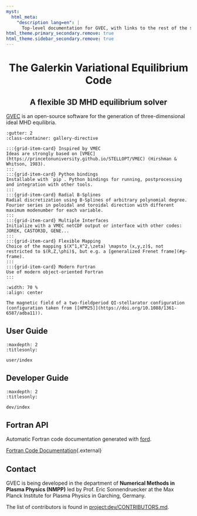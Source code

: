 ```yaml
---
myst:
  html_meta:
    "description lang=en": |
      Top-level documentation for GVEC, with links to the rest of the site..
html_theme.primary_secondary.remove: true
html_theme.sidebar_secondary.remove: true
---
```



<div style="text-align: center;">

# The Galerkin Variational Equilibrium Code
## A flexible 3D MHD equilibrium solver
</div>

[GVEC](https://gitlab.mpcdf.mpg.de/gvec-group/gvec) is an open-source software for the generation of three-dimensional ideal MHD equilibria.

```{grid} 2
:gutter: 2
:class-container: gallery-directive

:::{grid-item-card} Inspired by VMEC
Ideas are strongly based on [VMEC](https://princetonuniversity.github.io/STELLOPT/VMEC) (Hirshman & Whitson, 1983).
:::
:::{grid-item-card} Python bindings
Installable with `pip`. Python bindings for running, postprocessing and integration with other tools.
:::
:::{grid-item-card} Radial B-Splines
Radial discretization using B-Splines of arbitrary polynomial degree. Fourier series in poloidal and toroidal direction with different maximum modenumber for each variable.
:::
:::{grid-item-card} Multiple Interfaces
Initialize with a VMEC netCDF output or interface with other codes: JOREK, CASTOR3D, GENE...
:::
:::{grid-item-card} Flexible Mapping
Choice of the mapping $(X^1,X^2,\zeta) \mapsto (x,y,z)$, not restricted to $(R,Z,\phi)$, but e.g. a [generalized Frenet frame](#g-frame).
:::
:::{grid-item-card} Modern Fortran
Use of modern object-oriented Fortran
:::
```

```{figure} static/frenet_n2-12_bfield.png
:width: 70 %
:align: center

The magnetic field of a two-fieldperiod QI-stellarator configuration (configuration taken from [[HPM25]](https://doi.org/10.1088/1361-6587/adba11)).
```

## User Guide

```{toctree}
:maxdepth: 2
:titlesonly:

user/index
```

## Developer Guide

```{toctree}
:maxdepth: 2
:titlesonly:

dev/index
```

## Fortran API

Automatic Fortran code documentation generated with [ford](https://forddocs.readthedocs.io).

[Fortran Code Documentation](ford/index.html){.external}

## Contact

GVEC is being developed in the department of **Numerical Methods in Plasma Physics (NMPP)**
led by Prof. Eric Sonnendruecker at the Max Planck Institute for Plasma Physics
in Garching, Germany.

The list of contributors is found in <project:dev/CONTRIBUTORS.md>.
